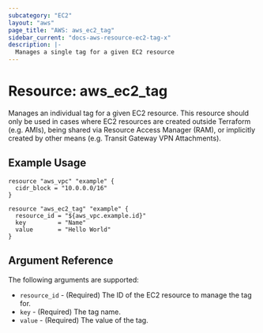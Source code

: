 ```yaml
---
subcategory: "EC2"
layout: "aws"
page_title: "AWS: aws_ec2_tag"
sidebar_current: "docs-aws-resource-ec2-tag-x"
description: |-
  Manages a single tag for a given EC2 resource
---
```


# Resource: aws_ec2_tag

Manages an individual tag for a given EC2 resource. This resource should only be used in cases where EC2 resources are created outside Terraform (e.g. AMIs), being shared via Resource Access Manager (RAM), or implicitly created by other means (e.g. Transit Gateway VPN Attachments).

## Example Usage

```hcl
resource "aws_vpc" "example" {
  cidr_block = "10.0.0.0/16"
}

resource "aws_ec2_tag" "example" {
  resource_id = "${aws_vpc.example.id}"
  key         = "Name"
  value       = "Hello World"
}
```

## Argument Reference

The following arguments are supported:

* `resource_id` - (Required) The ID of the EC2 resource to manage the tag for.
* `key` - (Required) The tag name.
* `value` - (Required) The value of the tag.
